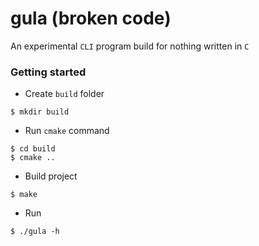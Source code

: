 # gula (broken code)
An experimental `CLI` program build for nothing written in `C`

### Getting started

- Create `build` folder
```shell
$ mkdir build
```

- Run `cmake` command
```shell
$ cd build
$ cmake ..
```

- Build project
```shell
$ make
```

- Run
```shell
$ ./gula -h
```
